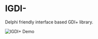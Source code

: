 # IGDI-
Delphi friendly interface based GDI+ library.

![IGDI+ Demo](http://www.mitov.com/IGDIPlusDemo.jpg)
